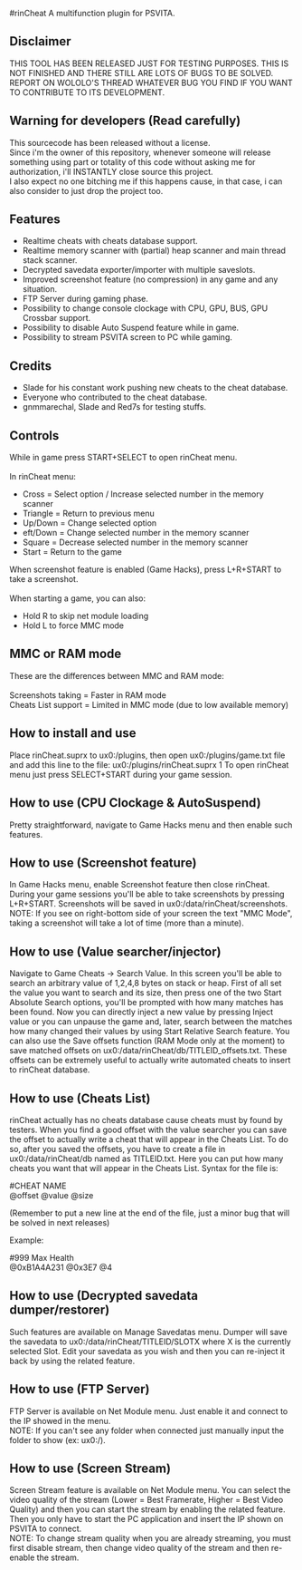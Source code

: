 #rinCheat
A multifunction plugin for PSVITA.

## Disclaimer

THIS TOOL HAS BEEN RELEASED JUST FOR TESTING PURPOSES. THIS IS NOT FINISHED AND THERE STILL ARE LOTS OF BUGS TO BE SOLVED. REPORT ON WOLOLO'S THREAD WHATEVER BUG YOU FIND IF YOU WANT TO CONTRIBUTE TO ITS DEVELOPMENT.

## Warning for developers (Read carefully)

This sourcecode has been released without a license.<br>
Since i'm the owner of this repository, whenever someone will release something using part or totality of this code without asking me for authorization, i'll INSTANTLY close source this project.<br>
I also expect no one bitching me if this happens cause, in that case, i can also consider to just drop the project too.

## Features

- Realtime cheats with cheats database support.
- Realtime memory scanner with (partial) heap scanner and main thread stack scanner.
- Decrypted savedata exporter/importer with multiple saveslots.
- Improved screenshot feature (no compression) in any game and any situation.
- FTP Server during gaming phase.
- Possibility to change console clockage with CPU, GPU, BUS, GPU Crossbar support.
- Possibility to disable Auto Suspend feature while in game.
- Possibility to stream PSVITA screen to PC while gaming.

## Credits

- Slade for his constant work pushing new cheats to the cheat database.
- Everyone who contributed to the cheat database.
- gnmmarechal, Slade and Red7s for testing stuffs.

## Controls

While in game press START+SELECT to open rinCheat menu.
<br><br>
In rinCheat menu:
- Cross = Select option / Increase selected number in the memory scanner
- Triangle = Return to previous menu
- Up/Down = Change selected option
- eft/Down = Change selected number in the memory scanner
- Square = Decrease selected number in the memory scanner
- Start = Return to the game

When screenshot feature is enabled (Game Hacks), press L+R+START to take a screenshot.
<br><br>
When starting a game, you can also:<br>
- Hold R to skip net module loading
- Hold L to force MMC mode

## MMC or RAM mode

These are the differences between MMC and RAM mode:<br>
<br>
Screenshots taking = Faster in RAM mode<br>
Cheats List support = Limited in MMC mode (due to low available memory)

## How to install and use

Place rinCheat.suprx to ux0:/plugins, then open ux0:/plugins/game.txt file and add this line to the file:
ux0:/plugins/rinCheat.suprx 1
To open rinCheat menu just press SELECT+START during your game session.

## How to use (CPU Clockage & AutoSuspend)

Pretty straightforward, navigate to Game Hacks menu and then enable such features.

## How to use (Screenshot feature)

In Game Hacks menu, enable Screenshot feature then close rinCheat.
During your game sessions you'll be able to take screenshots by pressing L+R+START.
Screenshots will be saved in ux0:/data/rinCheat/screenshots.
NOTE: If you see on right-bottom side of your screen the text "MMC Mode", taking a screenshot will take a lot of time (more than a minute).

## How to use (Value searcher/injector)

Navigate to Game Cheats -> Search Value.
In this screen you'll be able to search an arbitrary value of 1,2,4,8 bytes on stack or heap.
First of all set the value you want to search and its size, then press one of the two Start Absolute Search options, you'll be prompted with how many matches has been found.
Now you can directly inject a new value by pressing Inject value or you can unpause the game and, later, search between the matches how many changed their values by using Start Relative Search feature.
You can also use the Save offsets function (RAM Mode only at the moment) to save matched offsets on ux0:/data/rinCheat/db/TITLEID_offsets.txt. These offsets can be extremely useful to actually write automated cheats to insert to rinCheat database.

## How to use (Cheats List)

rinCheat actually has no cheats database cause cheats must by found by testers. When you find a good offset with the value searcher you can save the offset to actually write a cheat that will appear in the Cheats List.
To do so, after you saved the offsets, you have to create a file in ux0:/data/rinCheat/db named as TITLEID.txt. Here you can put how many cheats you want that will appear in the Cheats List.
Syntax for the file is:

\#CHEAT NAME<br>
@offset @value @size

(Remember to put a new line at the end of the file, just a minor bug that will be solved in next releases)

Example:

\#999 Max Health<br>
@0xB1A4A231 @0x3E7 @4

## How to use (Decrypted savedata dumper/restorer)

Such features are available on Manage Savedatas menu. Dumper will save the savedata to ux0:/data/rinCheat/TITLEID/SLOTX where X is the currently selected Slot. 
Edit your savedata as you wish and then you can re-inject it back by using the related feature.

## How to use (FTP Server)

FTP Server is available on Net Module menu. Just enable it and connect to the IP showed in the menu.
<br>NOTE: If you can't see any folder when connected just manually input the folder to show (ex: ux0:/).

## How to use (Screen Stream)

Screen Stream feature is available on Net Module menu. You can select the video quality of the stream (Lower = Best Framerate, Higher = Best Video Quality) and then you can start the stream by enabling the related feature. Then you only have to start the PC application and insert the IP shown on PSVITA to connect.
<br>NOTE: To change stream quality when you are already streaming, you must first disable stream, then change video quality of the stream and then re-enable the stream.
